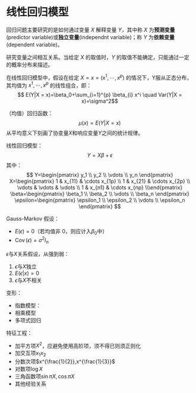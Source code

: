 # 线性回归模型

回归问题主要研究的是如何通过变量 $X$ 解释变量 $Y$，其中称 $X$ 为**预测变量**(predictor variable)或**独立变量**(independnt variable)；称 $Y$ 为**依赖变量**(dependent variable)。

研究变量之间相互关系。当给定 $X$ 的取值时，$Y$ 的取值不能确定，只能通过一定的概率分布来描述。

在线性回归模型中，假设在给定 $X=x=(x^1,\cdots,x^p)$ 的情况下，Y服从正态分布，其均值为 $x^1,\cdots,x^p$ 的线性组合，即：
$$ E(Y|X = x)=\beta_0+\sum_{i=1}^{p} \beta_{i} x^i \quad Var(Y|X = x)=\sigma^2$$



（均值）回归函数：$$\mu(x) = E(Y|X = x)$$从平均意义下刻画了协变量$X$和响应变量$Y$之间的统计规律。

线性回归模型：
$$
 Y=X \beta + \epsilon
$$
其中：
$$
 Y=\begin{pmatrix} y_1 \\ y_2 \\ \vdots \\ y_n \end{pmatrix}
 X=\begin{pmatrix} 1 & x_{11} & \cdots x_{1p} \\  1 & x_{21} & \cdots x_{2p} \\ \vdots & \vdots & \vdots \\ 1 & x_{n1} & \cdots x_{np}  \\\end{pmatrix}
 \beta=\begin{pmatrix} \beta_1 \\ \beta_2 \\ \vdots \\ \beta_n \end{pmatrix}
 \epsilon=\begin{pmatrix} \epsilon_1 \\ \epsilon_2 \\ \vdots \\ \epsilon_n \end{pmatrix}
$$

Gauss-Markov 假设：

+ $E(\epsilon)=0$（若均值非 0，则应计入$\beta_0$中）
+ $\operatorname{Cov}(\epsilon)=\sigma^2 I_n$

$\epsilon$与$X$关系假设，从强到弱：

1. $\epsilon$与$X$独立
2. $E(\epsilon|x)=0$
3. $\epsilon$与$X$不相关

变形：

+ 指数模型：
+ 相乘模型
+ 多项式回归

特征工程：

+ 加平方项$X^{2}$，应避免使用高阶项，须不得已则须正则化
+ 加交互项$x_1x_2$
+ 分数次项$x^{\frac{1}{2}},x^{\frac{1}{3}}$
+ 对数项$\log X$
+ 三角函数项$\sin \pi X,\cos \pi X$
+ 其他经验关系